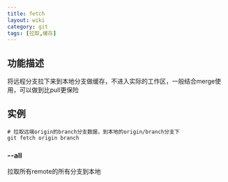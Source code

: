 ```yaml
---
title: fetch
layout: wiki
category: git
tags: [拉取,缓存]
---
```


## 功能描述

将远程分支拉下来到本地分支做缓存，不进入实际的工作区，一般结合merge使用，可以做到比pull更保险

## 实例

```shell
# 拉取远端origin的branch分支数据，到本地的origin/branch分支下
git fetch origin branch
```

### --all

拉取所有remote的所有分支到本地
